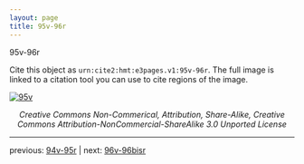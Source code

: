```yaml
---
layout: page
title: 95v-96r
---
```


95v-96r

Cite this object as `urn:cite2:hmt:e3pages.v1:95v-96r`. The full image is linked to a citation tool you can use to cite regions of the image.

[![95v](http://www.homermultitext.org/iipsrv?IIIF=/project/homer/pyramidal/deepzoom/hmt/e3bifolio/v1/E3_95v_96r.tif/full/800,/0/default.jpg)](http://www.homermultitext.org/ict2/?urn=urn:cite2:hmt:e3bifolio.v1:E3_95v_96r) 

<p style="text-align: center; font-style: italic;">Creative Commons Non-Commerical, Attribution, Share-Alike, Creative Commons Attribution-NonCommercial-ShareAlike 3.0 Unported License</p>

---

previous: [94v-95r](../94v-95r/) | next: [96v-96bisr](../96v-96bisr/)